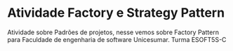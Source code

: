 # Atividade Factory e Strategy Pattern

Atividade sobre Padrões de projetos, nesse vemos sobre Factory Pattern para Faculdade de engenharia de software Unicesumar. Turma ESOFT5S-C
